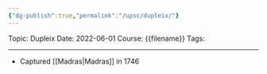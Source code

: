 ```yaml
---
{"dg-publish":true,"permalink":"/upsc/dupleix/"}
---
```


Topic: Dupleix
Date: 2022-06-01
Course: {{filename}}
Tags: 

---



- Captured [[Madras\|Madras]] in 1746

